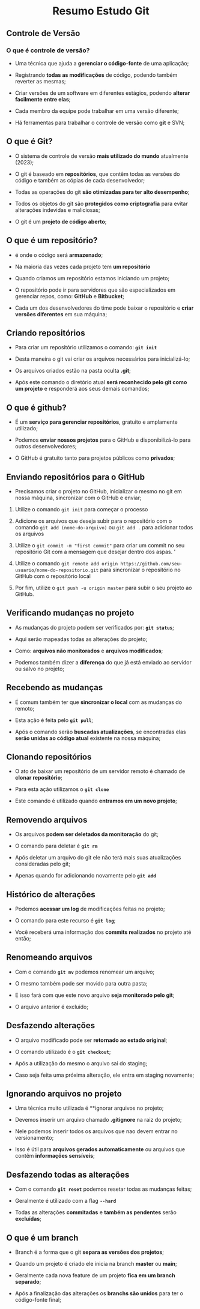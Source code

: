 <h1 align="center">Resumo Estudo Git</h1>

## Controle de Versão

### O que é controle de versão?

- Uma técnica que ajuda a **gerenciar o código-fonte** de uma aplicação;

- Registrando **todas as modificações** de código, podendo também reverter as mesmas;

- Criar versões de um software em diferentes estágios, podendo **alterar facilmente entre elas**;

- Cada membro da equipe pode trabalhar em uma versão diferente;

- Há ferramentas para trabalhar o controle de versão como **git** e SVN;

## O que é Git?

- O sistema de controle de versão **mais utilizado do mundo** atualmente (2023);

- O git é baseado em **repositórios**, que contêm todas as versões do código e também as cópias de cada desenvolvedor;

- Todas as operações do git **são otimizadas para ter alto desempenho**;

- Todos os objetos do git são **protegidos como criptografia** para evitar alterações indevidas e maliciosas;

- O git é um **projeto de código aberto**;

## O que é um repositório?

- é onde o código será **armazenado**;

- Na maioria das vezes cada projeto tem **um repositório**

- Quando criamos um repositório estamos iniciando um projeto;

- O repositório pode ir para servidores que são especializados em gerenciar repos, como: **GitHub** e **Bitbucket**;

- Cada um dos desenvolvedores do time pode baixar o repositório e **criar versões diferentes** em sua máquina;

## Criando repositórios

- Para criar um repositório utilizamos o comando: **`git init`**

- Desta maneira o git vai criar os arquivos necessários para inicializá-lo;

- Os arquivos criados estão na pasta oculta **.git**;

- Após este comando o diretório atual **será reconhecido pelo git como um projeto** e responderá aos seus demais comandos;

## O que é github?

- É um **serviço para gerenciar repositórios**, gratuito e amplamente utilizado;

- Podemos **enviar nossos projetos** para o GitHub e disponibilizá-lo para outros desenvolvedores;

- O GitHub é gratuito tanto para projetos públicos como **privados**;

## Enviando repositórios para o GitHub

- Precisamos criar o projeto no GitHub, inicializar o mesmo no git em nossa máquina, sincronizar com o GitHub e enviar;

1. Utilize o comando `git init` para começar o processo

2. Adicione os arquivos que deseja subir para o repositório com o comando `git add (nome-do-arquivo)` ou `git add .` para adicionar todos os arquivos

3. Utilize o `git commit -m "first commit"` para criar um commit no seu repositório Git com a mensagem que desejar dentro dos aspas.
'
4. Utilize o comando `git remote add origin https://github.com/seu-usuario/nome-do-repositorio.git` para sincronizar o repositório no GitHub com o repositório local

5. Por fim, utilize o `git push -u origin master` para subir o seu projeto ao GitHub.

## Verificando mudanças no projeto

- As mudanças do projeto podem ser verificados por: **`git status`**;

- Aqui serão mapeadas todas as alterações do projeto;

- Como: **arquivos não monitorados** e **arquivos modificados**;

- Podemos também dizer a **diferença** do que já está enviado ao servidor ou salvo no projeto;

## Recebendo as mudanças
- É comum também ter que **sincronizar o local** com as mudanças do remoto;

- Esta ação é feita pelo **`git pull`**;

- Após o comando serão **buscadas atualizações**, se encontradas elas **serão unidas ao código atual** existente na nossa máquina;

## Clonando repositórios

- O ato de baixar um repositório de um servidor remoto é chamado de **clonar repositório**;

- Para esta ação utilizamos o **`git clone`**

- Este comando é utilizado quando **entramos em um novo projeto**;

## Removendo arquivos

- Os arquivos **podem ser deletados da monitoração** do git;

- O comando para deletar é **`git rm`**

- Após deletar um arquivo do git ele não terá mais suas atualizações consideradas pelo git;

- Apenas quando for adicionando novamente pelo **`git add`**

## Histórico de alterações

- Podemos **acessar um log** de modificações feitas no projeto;

- O comando para este recurso é **`git log`**;

- Você receberá uma informação dos **commits realizados** no projeto até então;

## Renomeando arquivos

- Com o comando **`git mv`** podemos renomear um arquivo;

- O mesmo também pode ser movido para outra pasta;

- E isso fará com que este novo arquivo **seja monitorado pelo git**;

- O arquivo anterior é excluído;

## Desfazendo alterações

- O arquivo modificado pode ser **retornado ao estado original**;

- O comando utilizado é o **`git checkout`**;

- Após a utilização do mesmo o arquivo sai do staging;

- Caso seja feita uma próxima alteração, ele entra em staging novamente;

## Ignorando arquivos no projeto

- Uma técnica muito utilizada é **ignorar arquivos no projeto;

- Devemos inserir um arquivo chamado **.gitignore** na raiz do projeto;

- Nele podemos inserir todos os arquivos que nao devem entrar no versionamento;

- Isso é útil para **arquivos gerados automaticamente** ou arquivos que contêm **informações sensíveis**;

## Desfazendo todas as alterações

- Com o comando **`git reset`** podemos resetar todas as mudanças feitas;

- Geralmente é utilizado com a flag **`--hard`**

- Todas as alterações **commitadas** e **também as pendentes** serão **excluídas**;

## O que é um branch

- Branch é a forma que o git **separa as versões dos projetos**;

- Quando um projeto é criado ele inicia na branch **master** ou **main**;

- Geralmente cada nova feature de um projeto **fica em um branch separado**;

- Após a finalização das alterações os **branchs são unidos** para ter o código-fonte final; 